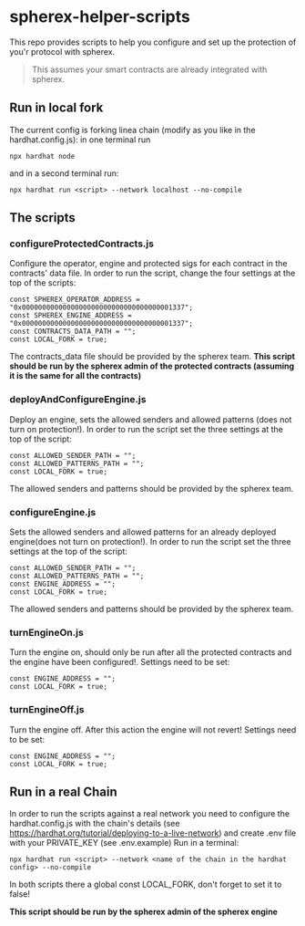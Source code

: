 # spherex-helper-scripts

This repo provides scripts to help you configure and set up the protection of you'r protocol with spherex. 

> This assumes your smart contracts are already integrated with spherex.



## Run in local fork
The current config is forking linea chain (modify as you like in the hardhat.config.js):
in one terminal run 
```
npx hardhat node
```
and in a second terminal run:
```
npx hardhat run <script> --network localhost --no-compile
```

## The scripts

### configureProtectedContracts.js
Configure the operator, engine and protected sigs for each contract in the contracts' data file.
In order to run the script, change the four settings at the top of the scripts:
```
const SPHEREX_OPERATOR_ADDRESS = "0x0000000000000000000000000000000000001337";
const SPHEREX_ENGINE_ADDRESS = "0x0000000000000000000000000000000000001337";
const CONTRACTS_DATA_PATH = "";
const LOCAL_FORK = true;
```
The contracts_data file should be provided by the spherex team.
**This script should be run by the spherex admin of the protected contracts (assuming it is the same for all the contracts)** 


### deployAndConfigureEngine.js
Deploy an engine, sets the allowed senders and allowed patterns (does not turn on protection!).
In order to run the script set the three settings at the top of the script:
```
const ALLOWED_SENDER_PATH = "";
const ALLOWED_PATTERNS_PATH = "";
const LOCAL_FORK = true;
```
The allowed senders and patterns should be provided by the spherex team.

### configureEngine.js
Sets the allowed senders and allowed patterns for an already deployed engine(does not turn on protection!).
In order to run the script set the three settings at the top of the script:
```
const ALLOWED_SENDER_PATH = "";
const ALLOWED_PATTERNS_PATH = "";
const ENGINE_ADDRESS = "";
const LOCAL_FORK = true;
```
The allowed senders and patterns should be provided by the spherex team.

### turnEngineOn.js
Turn the engine on, should only be run after all the protected contracts and the engine have been configured!.
Settings need to be set:
```
const ENGINE_ADDRESS = "";
const LOCAL_FORK = true;
```

### turnEngineOff.js
Turn the engine off.
After this action the engine will not revert!
Settings need to be set:
```
const ENGINE_ADDRESS = "";
const LOCAL_FORK = true;
```


## Run in a real Chain
In order to run the scripts against a real network you need to configure the hardhat.config.js with the chain's details (see https://hardhat.org/tutorial/deploying-to-a-live-network)   and create .env file with your PRIVATE_KEY (see .env.example)
Run in a terminal:
```
npx hardhat run <script> --network <name of the chain in the hardhat config> --no-compile
```
In both scripts there a global const LOCAL_FORK, don't forget to set it to false!

**This script should be run by the spherex admin of the spherex engine** 
